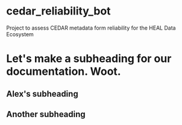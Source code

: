 # cedar_reliability_bot
Project to assess CEDAR metadata form reliability for the HEAL Data Ecosystem

# Let's make a subheading for our documentation. Woot. 

## Alex's subheading

## Another subheading
